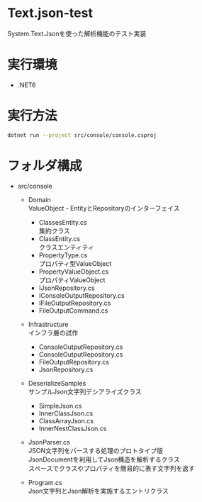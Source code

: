 # Text.json-test
System.Text.Jsonを使った解析機能のテスト実装  

# 実行環境
* .NET6

# 実行方法
```sh
dotnet run --project src/console/console.csproj
```

# フォルダ構成
* src/console
  * Domain  
    ValueObject・EntityとRepositoryのインターフェイス
    * ClassesEntity.cs  
      集約クラス
    * ClassEntity.cs  
      クラスエンティティ
    * PropertyType.cs  
      プロパティ型ValueObject
    * PropertyValueObject.cs  
      プロパティValueObject
    * IJsonRepository.cs
    * IConsoleOutputRepository.cs
    * IFileOutputRepository.cs
    * FileOutputCommand.cs
  * Infrastructure  
    インフラ層の試作  
    * ConsoleOutputRepository.cs
    * ConsoleOutputRepository.cs
    * FileOutputRepository.cs
    * JsonRepository.cs
  * DeserializeSamples  
    サンプルJson文字列デシアライズクラス
    * SimpleJson.cs
    * InnerClassJson.cs
    * ClassArrayJson.cs
    * InnerNestClassJson.cs

  * JsonParser.cs  
    JSON文字列をパースする処理のプロトタイプ版  
    JsonDocumentを利用してJson構造を解析するクラス  
    スペースでクラスやプロパティを簡易的に表す文字列を返す  

  * Program.cs  
    Json文字列とJson解析を実施するエントリクラス
